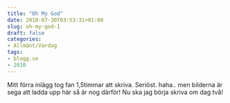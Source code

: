 ```yaml
---
title: "Oh My God"
date: 2010-07-30T03:53:31+01:00
slug: oh-my-god-1
draft: false
categories:
- Allmänt/Vardag
tags:
- blogg.se
- 2010
---
```

Mitt förra inlägg tog fan 1,5timmar att skriva. Seriöst. haha.. men bilderna är sega att ladda upp här så är nog därför! Nu ska jag börja skriva om dag två!